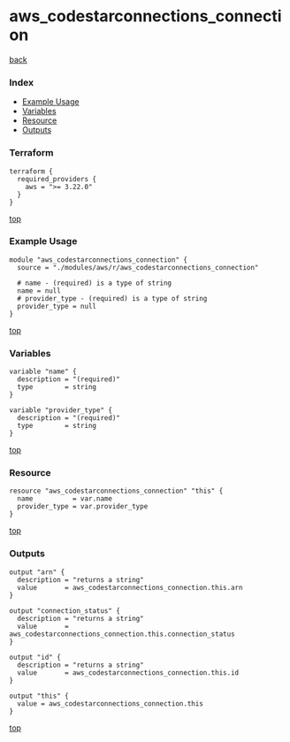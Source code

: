 # aws_codestarconnections_connection

[back](../aws.md)

### Index

- [Example Usage](#example-usage)
- [Variables](#variables)
- [Resource](#resource)
- [Outputs](#outputs)

### Terraform

```hcl
terraform {
  required_providers {
    aws = ">= 3.22.0"
  }
}
```

[top](#index)

### Example Usage

```hcl
module "aws_codestarconnections_connection" {
  source = "./modules/aws/r/aws_codestarconnections_connection"

  # name - (required) is a type of string
  name = null
  # provider_type - (required) is a type of string
  provider_type = null
}
```

[top](#index)

### Variables

```hcl
variable "name" {
  description = "(required)"
  type        = string
}

variable "provider_type" {
  description = "(required)"
  type        = string
}
```

[top](#index)

### Resource

```hcl
resource "aws_codestarconnections_connection" "this" {
  name          = var.name
  provider_type = var.provider_type
}
```

[top](#index)

### Outputs

```hcl
output "arn" {
  description = "returns a string"
  value       = aws_codestarconnections_connection.this.arn
}

output "connection_status" {
  description = "returns a string"
  value       = aws_codestarconnections_connection.this.connection_status
}

output "id" {
  description = "returns a string"
  value       = aws_codestarconnections_connection.this.id
}

output "this" {
  value = aws_codestarconnections_connection.this
}
```

[top](#index)
